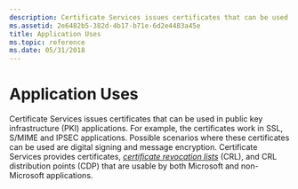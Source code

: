 ```yaml
---
description: Certificate Services issues certificates that can be used in public key infrastructure (PKI) applications.
ms.assetid: 2e6482b5-382d-4b17-b71e-6d2e4483a45e
title: Application Uses
ms.topic: reference
ms.date: 05/31/2018
---
```


# Application Uses

Certificate Services issues certificates that can be used in public key infrastructure (PKI) applications. For example, the certificates work in SSL, S/MIME and IPSEC applications. Possible scenarios where these certificates can be used are digital signing and message encryption. Certificate Services provides certificates, [*certificate revocation lists*](../secgloss/c-gly.md) (CRL), and CRL distribution points (CDP) that are usable by both Microsoft and non-Microsoft applications.

 

 
